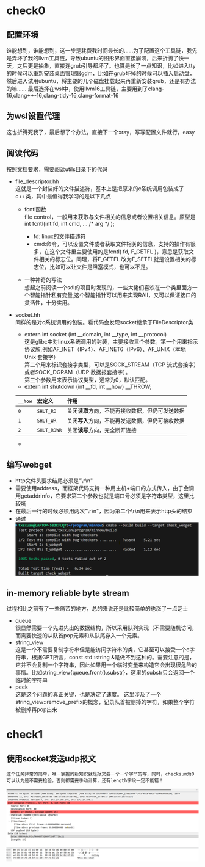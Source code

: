 # check0

## 配置环境
谁能想到，谁能想到，这一步是耗费我时间最长的……为了配置这个工具链，我先是弄坏了我的llvm工具链，导致ubuntu的图形界面直接崩溃，后来折腾了快一天，之后更是抽象，直接连grub引导都坏了。也算是长了一点知识，比如进入tty的时候可以重新安装桌面管理器gdm，比如在grub坏掉的时候可以插入启动盘，然后进入试用ubuntu，将主要的几个磁盘挂载起来再重新安装grub，还是有办法的嘛……
最后选择在wsl中，使用llvm16工具链，主要用到了clang-16,clang++-16,clang-tidy-16,clang-format-16
## 为wsl设置代理
这也折腾死我了，最后想了个办法，直接下一个xray，写写配置文件就行，easy
## 阅读代码
按照文档要求，需要阅读utils目录下的代码
* file_descriptor.hh<br />
    这就是一个封装好的文件描述符，基本上是把原来的c系统调用包装成了c++类，其中最值得我学习的是以下几点
    * fcntl函数<br />
    file control，一般用来获取与文件相关的信息或者设置相关信息。原型是     int fcntl(int fd, int cmd, ... /* arg */ );
        * fd: linux的文件描述符
        * cmd:命令，可以设置文件或者获取文件相关的信息，支持的操作有很多，在这个文件里主要使用的是fcntl( fd, F_GETFL )，意思是获取文件相关的标志位。同理，将F_GETFL 改为F_SETFL就是设置相关的标志位，比如可以让文件是阻塞模式，也可以不是。 

    * 一种神奇的写法<br />
        想起之前阅读一个sdl的项目时发现的，一些大佬们喜欢在一个类里面方一个智能指针私有变量,这个智能指针可以用来实现RAII，又可以保证接口的灵活性，十分实用。

* socket.hh<br />
同样的是对c系统调用的包装。看代码会发现socket继承于FileDescriptor类
    * extern int socket (int __domain, int __type, int __protocol)<br />
    这是glibc中对linux系统调用的封装，主要接收三个参数。第一个用来指示协议族,例如AF_INET（IPv4）、AF_INET6（IPv6）、AF_UNIX（本地 Unix 套接字）<br />
    第二个用来标识套接字类型，可以是SOCK_STREAM（TCP 流式套接字）或者SOCK_DGRAM（UDP 数据报套接字）。<br />
    第三个参数用来表示协议类型，通常为0，默认匹配。
    * extern int shutdown (int __fd, int __how) __THROW;<br />

    | `__how` | 宏定义 | 作用 |
    |------------|----------------|-------------------------------|
    | `0` | `SHUT_RD` | 关闭**读取**方向，不能再接收数据，但仍可发送数据 |
    | `1` | `SHUT_WR` | 关闭**写入**方向，不能再发送数据，但仍可接收数据 |
    | `2` | `SHUT_RDWR` | 关闭**读写**方向，完全断开连接 |
    * 
## 编写webget
* http文件头要求结尾必须是"\r\n"
* 需要使用address，而框架代码支持一种用主机+端口的方式传入，由于会调用getaddrinfo，它要求第二个参数也就是端口号必须是字符串类型，这里比较坑
* 在最后一行的时候必须用两次"\r\n"，因为第二个\r\n用来表示http头的结束
* 通过
![图片](./imgs/check0webget.png)
## in-memory reliable byte stream
过程相比之前有了一些痛苦的地方，总的来说还是比较简单的也涨了一点芝士
* queue<br />
    很显然需要一个先进先出的数据结构，所以采用队列实现（不需要随机访问，而需要快速的从队首pop元素和从队尾存入一个元素。
* string_view<br />
    这是一个不需要复制字符串但是能访问字符串的类，它甚至可以接受一个c字符串，根据GPT所言，const std::string &是做不到这种的。需要注意的是，它并不会复制一个字符串，因此如果用一个临时变量来构造它会出现很危险的事情。比如string_view{queue.front().substr}，这里的substr只会返回一个临时的字符串
* peek<br />
    这是这个问题的真正关键，也是决定了速度。
    这里涉及了一个string_view::remove_prefix的概念，记录队首被删掉的字符，如果整个字符被删掉再pop出来

# check1
## 使用socket发送udp报文<br />
    这个任务非常的简单，唯一掌握的新知识就是报文要一个一个字节的写，同时，checksum为0可以认为是不需要检验，否则都需要手动计算，还有length字段一定不能错！
![图片](./imgs/udplen.png)

